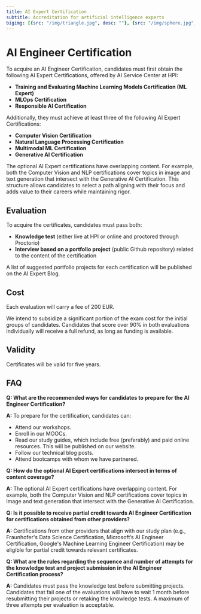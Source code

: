 ```yaml
---
title: AI Expert Certification
subtitle: Accreditation for artificial intelligence experts
bigimg: [{src: "/img/triangle.jpg", desc: ""}, {src: "/img/sphere.jpg", desc: ""}, {src: "/img/hexagon.jpg", desc: ""}]
---
```


# AI Engineer Certification

To acquire an AI Engineer Certification, candidates must first obtain the following AI Expert Certifications, offered by AI Service Center at HPI:

- **Training and Evaluating Machine Learning Models Certification (ML Expert)**
- **MLOps Certification**
- **Responsible AI Certification**

Additionally, they must achieve at least three of the following AI Expert Certifications:

- **Computer Vision Certification**
- **Natural Language Processing Certification**
- **Multimodal ML Certification**
- **Generative AI Certification**

The optional AI Expert certifications have overlapping content. For example, both the Computer Vision and NLP certifications cover topics in image and text generation that intersect with the Generative AI Certification. This structure allows candidates to select a path aligning with their focus and adds value to their careers while maintaining rigor.

## Evaluation

To acquire the certificates, candidates must pass both:

- **Knowledge test** (either live at HPI or online and proctored through Proctorio)
- **Interview based on a portfolio project** (public Github repository) related to the content of the certification

A list of suggested portfolio projects for each certification will be published on the AI Expert Blog.


## Cost

Each evaluation will carry a fee of 200 EUR. 

We intend to subsidize a significant portion of the exam cost for the initial groups of candidates. Candidates that score over 90% in both evaluations individually will receive a full refund, as long as funding is available.

## Validity

Certificates will be valid for five years.


## FAQ

**Q: What are the recommended ways for candidates to prepare for the AI Engineer Certification?**

**A:** To prepare for the certification, candidates can:
- Attend our workshops.
- Enroll in our MOOCs.
- Read our study guides, which include free (preferably) and paid online resources. This will be published on our website.
- Follow our technical blog posts.
- Attend bootcamps with whom we have partnered.

**Q: How do the optional AI Expert certifications intersect in terms of content coverage?** 

**A:** The optional AI Expert certifications have overlapping content. For example, both the Computer Vision and NLP certifications cover topics in image and text generation that intersect with the Generative AI Certification.

**Q: Is it possible to receive partial credit towards AI Engineer Certification for certifications obtained from other providers?**

**A:** Certifications from other providers that align with our study plan (e.g., Fraunhofer's Data Science Certification, Microsoft’s AI Engineer Certification, Google's Machine Learning Engineer Certification) may be eligible for partial credit towards relevant certificates.

**Q: What are the rules regarding the sequence and number of attempts for the knowledge test and project submission in the AI Engineer Certification process?**

**A:** Candidates must pass the knowledge test before submitting projects. Candidates that fail one of the evaluations will have to wait 1 month before resubmitting their projects or retaking the knowledge tests. A maximum of three attempts per evaluation is acceptable.

